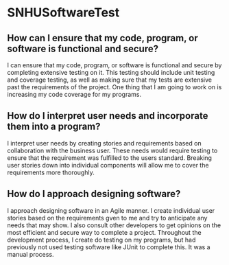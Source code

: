 # SNHUSoftwareTest

## How can I ensure that my code, program, or software is functional and secure?
I can ensure that my code, program, or software is functional and secure by completing extensive testing on it. This testing should include unit testing and coverage testing, as well as making sure that my tests are extensive past the requirements of the project. One thing that I am going to work on is increasing my code coverage for my programs. 

## How do I interpret user needs and incorporate them into a program?
I interpret user needs by creating stories and requirements based on collaboration with the business user. These needs would require testing to ensure that the requirement was fulfilled to the users standard. Breaking user stories down into individual components will allow me to cover the requirements more thoroughly. 

## How do I approach designing software?
I approach designing software in an Agile manner. I create individual user stories based on the requirements gven to me and try to anticipate any needs that may show. I also consult other developers to get opinions on the most efficient and secure way to complete a project. Throughout the development process, I create do testing on my programs, but had previously not used  testing software like JUnit to complete this. It was a manual process. 

